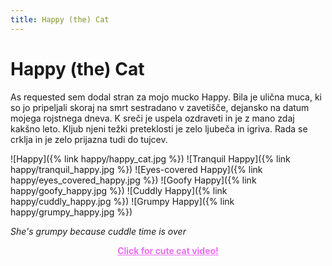 ```yaml
---
title: Happy (the) Cat
---
```

# Happy (the) Cat
As requested sem dodal stran za mojo mucko Happy. Bila je ulična muca, ki so jo pripeljali skoraj na smrt sestradano v zavetišče, dejansko na datum mojega rojstnega dneva. K sreči je uspela ozdraveti in je z mano zdaj kakšno leto. Kljub njeni težki preteklosti je zelo ljubeča in igriva. Rada se crklja in je zelo prijazna tudi do tujcev.

![Happy]({% link happy/happy_cat.jpg %})
![Tranquil Happy]({% link happy/tranquil_happy.jpg %})
![Eyes-covered Happy]({% link happy/eyes_covered_happy.jpg %})
![Goofy Happy]({% link happy/goofy_happy.jpg %})
![Cuddly Happy]({% link happy/cuddly_happy.jpg %})
![Grumpy Happy]({% link happy/grumpy_happy.jpg %})  


*She's grumpy because cuddle time is over*

<a href="{% link happy/happy_video.mp4 %}" style="color:#ec6ff2; display: block; text-align: center; font-weight: bold">Click for cute cat video!</a>